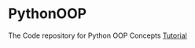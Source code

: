 # PythonOOP
The Code repository for Python OOP Concepts
[Tutorial](https://www.youtube.com/watch?v=Ej_02ICOIgs)
